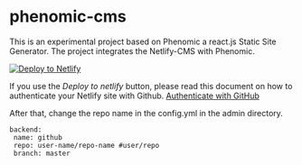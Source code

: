 # phenomic-cms

This is an experimental project based on Phenomic a react.js Static Site Generator.
The project integrates the Netlify-CMS with Phenomic.

<a href="https://app.netlify.com/start/deploy?repository=https://github.com/capriosa/mdwp-phenomic"> <img src="https://www.netlify.com/img/deploy/button.svg" title="Deploy to Netlify"> </a>

If you use the *Deploy to netlify* button, please read this document on how to authenticate your Netlify site with Github.
<a href="https://www.netlifycms.org/docs/test-drive/">Authenticate with GitHub</a>

After that, change the repo name in the config.yml in the admin directory.

    backend:  
     name: github  
     repo: user-name/repo-name #user/repo  
     branch: master
